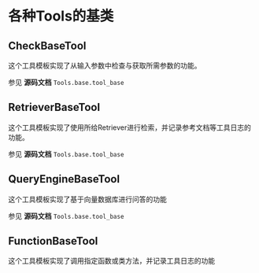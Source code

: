 # 各种Tools的基类

## CheckBaseTool
这个工具模板实现了从输入参数中检查与获取所需参数的功能。

参见 **源码文档** `Tools.base.tool_base`

## RetrieverBaseTool
这个工具模板实现了使用所给Retriever进行检索，并记录参考文档等工具日志的功能。

参见 **源码文档** `Tools.base.tool_base`

## QueryEngineBaseTool
这个工具模板实现了基于向量数据库进行问答的功能

参见 **源码文档** `Tools.base.tool_base`

## FunctionBaseTool
这个工具模板实现了调用指定函数或类方法，并记录工具日志的功能
